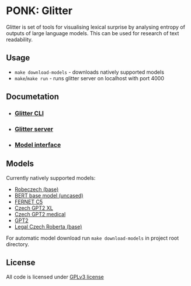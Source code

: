 # **PONK:** Glitter
Glitter is set of tools for visualising lexical surprise by analysing entropy of outputs
of large language models. This can be used for research of text readability.

## Usage
- `make download-models` - downloads natively supported models
- `make`/`make run` - runs glitter server on localhost with port 4000


## Documetation
- ### [Glitter CLI](https://gitlab.mff.cuni.cz/teaching/nprg045/kvapilikova/ponk-glitter/-/blob/master/docs/glitter_cli.md?ref_type=heads)
- ### [Glitter server](https://gitlab.mff.cuni.cz/teaching/nprg045/kvapilikova/ponk-glitter/-/blob/master/docs/glitter_server.md?ref_type=heads)
- ### [Model interface](https://gitlab.mff.cuni.cz/teaching/nprg045/kvapilikova/ponk-glitter/-/blob/master/docs/model_interface.md?ref_type=heads)


## Models
Currently natively supported models:
- [Robeczech (base)](https://huggingface.co/ufal/robeczech-base)
- [BERT base model (uncased)](https://huggingface.co/google-bert/bert-base-uncased)
- [FERNET C5](https://huggingface.co/fav-kky/FERNET-C5)
- [Czech GPT2 XL](https://huggingface.co/BUT-FIT/Czech-GPT-2-XL-133k)
- [Czech GPT2 medical](https://huggingface.co/lchaloupsky/czech-gpt2-medical)
- [GPT2](https://huggingface.co/openai-community/gpt2)
- [Legal Czech Roberta (base)](https://huggingface.co/joelniklaus/legal-czech-roberta-base)

For automatic model download run `make download-models` in project root directory.


## License
All code is licensed under [GPLv3 license](https://www.gnu.org/licenses/gpl-3.0.en.html)

